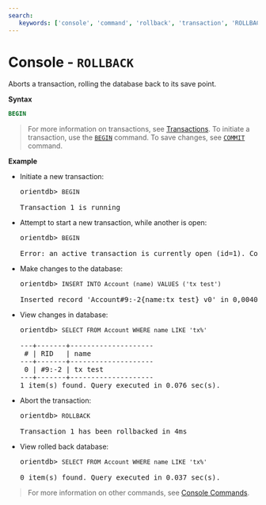 ```yaml
---
search:
   keywords: ['console', 'command', 'rollback', 'transaction', 'ROLLBACK']
---
```


# Console - `ROLLBACK`

Aborts a transaction, rolling the database back to its save point.

**Syntax**

```sql
BEGIN
```

>For more information on transactions, see [Transactions](../internals/Transactions.md).  To initiate a transaction, use the [`BEGIN`](Console-Command-Begin.md) command.  To save changes, see [`COMMIT`](Console-Command-Commit.md) command.


**Example**

- Initiate a new transaction:

  <pre>
  orientdb> <code class='lang-sql userinput'>BEGIN</code>

  Transaction 1 is running
  </pre>

- Attempt to start a new transaction, while another is open:

  <pre>
  orientdb> <code class='lang-sql userinput'>BEGIN</code>

  Error: an active transaction is currently open (id=1). Commit or rollback before starting a new one.
  </pre>

- Make changes to the database:

  <pre>
  orientdb> <code class='lang-sql userinput'>INSERT INTO Account (name) VALUES ('tx test')</code>

  Inserted record 'Account#9:-2{name:tx test} v0' in 0,004000 sec(s).
  </pre>

- View changes in database:

  <pre>
  orientdb> <code class='lang-sql userinput'>SELECT FROM Account WHERE name LIKE 'tx%'</code>

  ---+-------+--------------------
   # | RID   | name
  ---+-------+--------------------
   0 | #9:-2 | tx test
  ---+-------+--------------------
  1 item(s) found. Query executed in 0.076 sec(s).
  </pre>

- Abort the transaction:

  <pre>
  orientdb> <code class="lang-sql userinput">ROLLBACK</code>

  Transaction 1 has been rollbacked in 4ms
  </pre>

- View rolled back database:

  <pre>
  orientdb> <code class="lang-sql userinput">SELECT FROM Account WHERE name LIKE 'tx%'</code>

  0 item(s) found. Query executed in 0.037 sec(s).
  </pre>

>For more information on other commands, see [Console Commands](Console-Commands.md).
